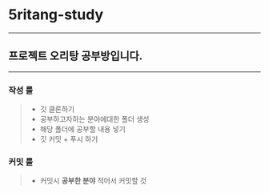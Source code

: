 # 5ritang-study
***
## 프로젝트 오리탕 공부방입니다.
***
### 작성 룰
> * 깃 클론하기 
> * 공부하고자하는 분야에대한 폴더 생성
> * 해당 폴더에 공부할 내용 넣기
> * 깃 커밋 + 푸시 하기



### 커밋 룰
> * 커밋시 **공부한 분야** 적어서 커밋할 것
